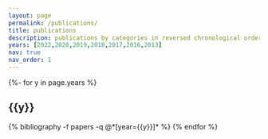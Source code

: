 ```yaml
---
layout: page
permalink: /publications/
title: publications
description: publications by categories in reversed chronological order. generated by jekyll-scholar.
years: [2022,2020,2019,2018,2017,2016,2013]
nav: true
nav_order: 1
---
```

<!-- _pages/publications.md -->
<div class="publications">

{%- for y in page.years %}
  <h2 class="year">{{y}}</h2>
  {% bibliography -f papers -q @*[year={{y}}]* %}
{% endfor %}

</div>
